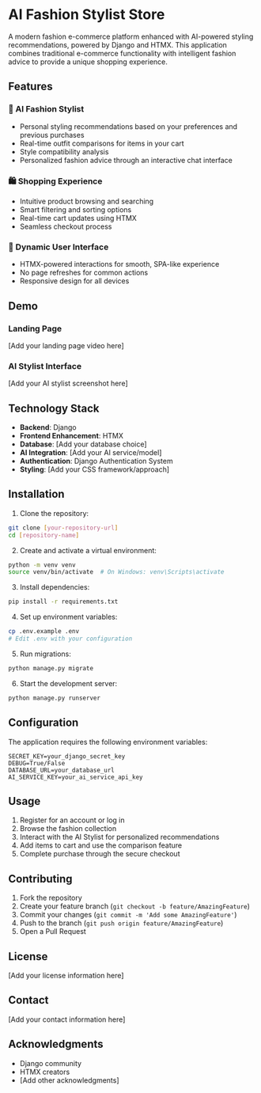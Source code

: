 # AI Fashion Stylist Store

A modern fashion e-commerce platform enhanced with AI-powered styling recommendations, powered by Django and HTMX. This application combines traditional e-commerce functionality with intelligent fashion advice to provide a unique shopping experience.

## Features

### 🤖 AI Fashion Stylist
- Personal styling recommendations based on your preferences and previous purchases
- Real-time outfit comparisons for items in your cart
- Style compatibility analysis
- Personalized fashion advice through an interactive chat interface

### 🛍️ Shopping Experience
- Intuitive product browsing and searching
- Smart filtering and sorting options
- Real-time cart updates using HTMX
- Seamless checkout process

### 💫 Dynamic User Interface
- HTMX-powered interactions for smooth, SPA-like experience
- No page refreshes for common actions
- Responsive design for all devices

## Demo

### Landing Page
[Add your landing page video here]

### AI Stylist Interface
[Add your AI stylist screenshot here]

## Technology Stack

- **Backend**: Django
- **Frontend Enhancement**: HTMX
- **Database**: [Add your database choice]
- **AI Integration**: [Add your AI service/model]
- **Authentication**: Django Authentication System
- **Styling**: [Add your CSS framework/approach]

## Installation

1. Clone the repository:
```bash
git clone [your-repository-url]
cd [repository-name]
```

2. Create and activate a virtual environment:
```bash
python -m venv venv
source venv/bin/activate  # On Windows: venv\Scripts\activate
```

3. Install dependencies:
```bash
pip install -r requirements.txt
```

4. Set up environment variables:
```bash
cp .env.example .env
# Edit .env with your configuration
```

5. Run migrations:
```bash
python manage.py migrate
```

6. Start the development server:
```bash
python manage.py runserver
```

## Configuration

The application requires the following environment variables:

```
SECRET_KEY=your_django_secret_key
DEBUG=True/False
DATABASE_URL=your_database_url
AI_SERVICE_KEY=your_ai_service_api_key
```

## Usage

1. Register for an account or log in
2. Browse the fashion collection
3. Interact with the AI Stylist for personalized recommendations
4. Add items to cart and use the comparison feature
5. Complete purchase through the secure checkout

## Contributing

1. Fork the repository
2. Create your feature branch (`git checkout -b feature/AmazingFeature`)
3. Commit your changes (`git commit -m 'Add some AmazingFeature'`)
4. Push to the branch (`git push origin feature/AmazingFeature`)
5. Open a Pull Request

## License

[Add your license information here]

## Contact

[Add your contact information here]

## Acknowledgments

- Django community
- HTMX creators
- [Add other acknowledgments]

